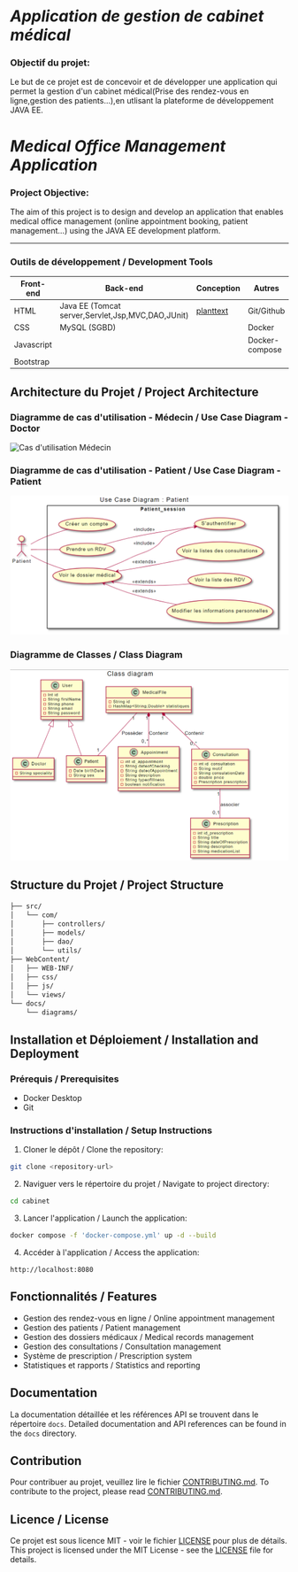 # ***Application de gestion de cabinet médical***
### **Objectif du projet:**
Le but de ce projet est de concevoir et de développer une application qui permet la gestion d'un cabinet médical(Prise des rendez-vous en ligne,gestion des patients...),en utlisant la plateforme de développement JAVA EE.

# ***Medical Office Management Application***
### **Project Objective:**
The aim of this project is to design and develop an application that enables medical office management (online appointment booking, patient management...) using the JAVA EE development platform.

---
### **Outils de développement / Development Tools**

<table>
    <thead>
        <th>Front-end</th>
        <th>Back-end</th>
        <th>Conception</th>
        <th>Autres</th>
    </thead>
    <tbody>
        <tr>
            <td>HTML</td>
            <td>Java EE (Tomcat server,Servlet,Jsp,MVC,DAO,JUnit)</td>
            <td><a href="https://www.planttext.com/">planttext</a></td>
            <td>Git/Github</td>
        </tr>
        <tr>
            <td>CSS</td>
            <td>MySQL (SGBD)</td>
            <td></td>
            <td>Docker</td>
        </tr>
        <tr>
            <td>Javascript</td>
            <td></td>
            <td></td>
            <td>Docker-compose</td>
        </tr>
        <tr>
            <td>Bootstrap</td>
            <td></td>
            <td></td>
            <td></td>
        </tr>
    </tbody>
</table>

## Architecture du Projet / Project Architecture

### Diagramme de cas d'utilisation - Médecin / Use Case Diagram - Doctor
![Cas d'utilisation Médecin](./docs/UC_doctor.png)

### Diagramme de cas d'utilisation - Patient / Use Case Diagram - Patient
![Cas d'utilisation Patient](./docs/UC_patient.png)

### Diagramme de Classes / Class Diagram
![Diagramme de Classes](./docs/classDiagram.png)

## Structure du Projet / Project Structure
```
├── src/
│   └── com/
│       ├── controllers/
│       ├── models/
│       ├── dao/
│       └── utils/
├── WebContent/
│   ├── WEB-INF/
│   ├── css/
│   ├── js/
│   └── views/
└── docs/
    └── diagrams/
```

## Installation et Déploiement / Installation and Deployment

### Prérequis / Prerequisites
- Docker Desktop
- Git

### Instructions d'installation / Setup Instructions

1. Cloner le dépôt / Clone the repository:
```bash
git clone <repository-url>
```

2. Naviguer vers le répertoire du projet / Navigate to project directory:
```bash
cd cabinet
```

3. Lancer l'application / Launch the application:
```bash
docker compose -f 'docker-compose.yml' up -d --build
```

4. Accéder à l'application / Access the application:
```
http://localhost:8080
```

## Fonctionnalités / Features
- Gestion des rendez-vous en ligne / Online appointment management
- Gestion des patients / Patient management
- Gestion des dossiers médicaux / Medical records management
- Gestion des consultations / Consultation management
- Système de prescription / Prescription system
- Statistiques et rapports / Statistics and reporting

## Documentation
La documentation détaillée et les références API se trouvent dans le répertoire `docs`.
Detailed documentation and API references can be found in the `docs` directory.

## Contribution
Pour contribuer au projet, veuillez lire le fichier [CONTRIBUTING.md](CONTRIBUTING.md).
To contribute to the project, please read [CONTRIBUTING.md](CONTRIBUTING.md).

## Licence / License
Ce projet est sous licence MIT - voir le fichier [LICENSE](LICENSE) pour plus de détails.
This project is licensed under the MIT License - see the [LICENSE](LICENSE) file for details.